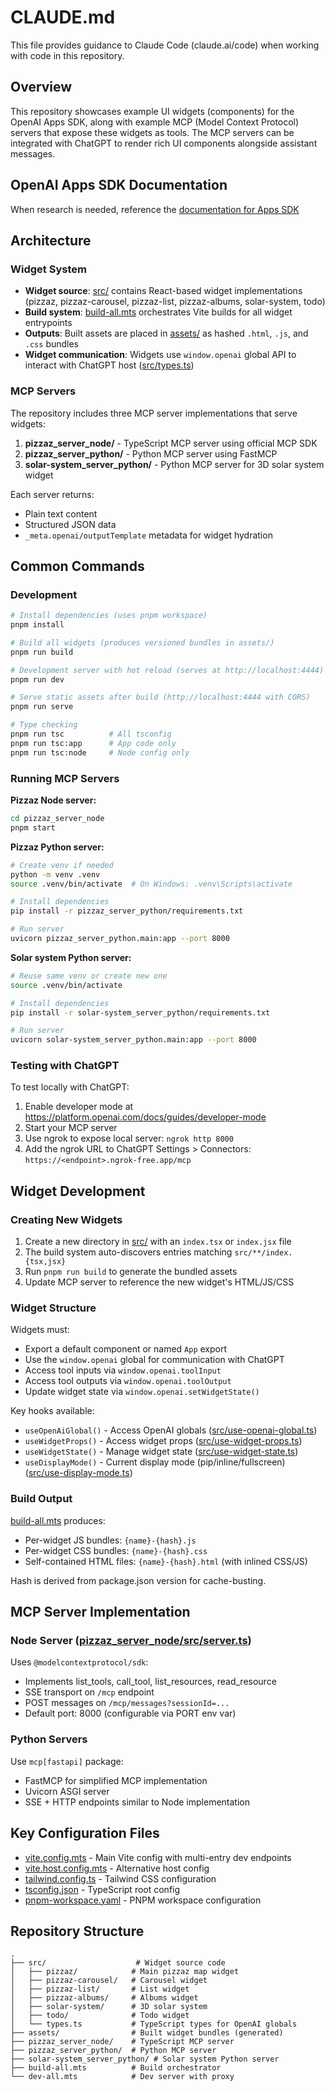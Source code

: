 # CLAUDE.md

This file provides guidance to Claude Code (claude.ai/code) when working with code in this repository.

## Overview

This repository showcases example UI widgets (components) for the OpenAI Apps SDK, along with example MCP (Model Context Protocol) servers that expose these widgets as tools. The MCP servers can be integrated with ChatGPT to render rich UI components alongside assistant messages.

## OpenAI Apps SDK Documentation

When research is needed, reference the [documentation for Apps SDK](https://developers.openai.com/apps-sdk)

## Architecture

### Widget System

- **Widget source**: [src/](src/) contains React-based widget implementations (pizzaz, pizzaz-carousel, pizzaz-list, pizzaz-albums, solar-system, todo)
- **Build system**: [build-all.mts](build-all.mts) orchestrates Vite builds for all widget entrypoints
- **Outputs**: Built assets are placed in [assets/](assets/) as hashed `.html`, `.js`, and `.css` bundles
- **Widget communication**: Widgets use `window.openai` global API to interact with ChatGPT host ([src/types.ts](src/types.ts))

### MCP Servers

The repository includes three MCP server implementations that serve widgets:

1. **pizzaz_server_node/** - TypeScript MCP server using official MCP SDK
2. **pizzaz_server_python/** - Python MCP server using FastMCP
3. **solar-system_server_python/** - Python MCP server for 3D solar system widget

Each server returns:

- Plain text content
- Structured JSON data
- `_meta.openai/outputTemplate` metadata for widget hydration

## Common Commands

### Development

```bash
# Install dependencies (uses pnpm workspace)
pnpm install

# Build all widgets (produces versioned bundles in assets/)
pnpm run build

# Development server with hot reload (serves at http://localhost:4444)
pnpm run dev

# Serve static assets after build (http://localhost:4444 with CORS)
pnpm run serve

# Type checking
pnpm run tsc          # All tsconfig
pnpm run tsc:app      # App code only
pnpm run tsc:node     # Node config only
```

### Running MCP Servers

**Pizzaz Node server:**

```bash
cd pizzaz_server_node
pnpm start
```

**Pizzaz Python server:**

```bash
# Create venv if needed
python -m venv .venv
source .venv/bin/activate  # On Windows: .venv\Scripts\activate

# Install dependencies
pip install -r pizzaz_server_python/requirements.txt

# Run server
uvicorn pizzaz_server_python.main:app --port 8000
```

**Solar system Python server:**

```bash
# Reuse same venv or create new one
source .venv/bin/activate

# Install dependencies
pip install -r solar-system_server_python/requirements.txt

# Run server
uvicorn solar-system_server_python.main:app --port 8000
```

### Testing with ChatGPT

To test locally with ChatGPT:

1. Enable developer mode at https://platform.openai.com/docs/guides/developer-mode
2. Start your MCP server
3. Use ngrok to expose local server: `ngrok http 8000`
4. Add the ngrok URL to ChatGPT Settings > Connectors: `https://<endpoint>.ngrok-free.app/mcp`

## Widget Development

### Creating New Widgets

1. Create a new directory in [src/](src/) with an `index.tsx` or `index.jsx` file
2. The build system auto-discovers entries matching `src/**/index.{tsx,jsx}`
3. Run `pnpm run build` to generate the bundled assets
4. Update MCP server to reference the new widget's HTML/JS/CSS

### Widget Structure

Widgets must:

- Export a default component or named `App` export
- Use the `window.openai` global for communication with ChatGPT
- Access tool inputs via `window.openai.toolInput`
- Access tool outputs via `window.openai.toolOutput`
- Update widget state via `window.openai.setWidgetState()`

Key hooks available:

- `useOpenAiGlobal()` - Access OpenAI globals ([src/use-openai-global.ts](src/use-openai-global.ts))
- `useWidgetProps()` - Access widget props ([src/use-widget-props.ts](src/use-widget-props.ts))
- `useWidgetState()` - Manage widget state ([src/use-widget-state.ts](src/use-widget-state.ts))
- `useDisplayMode()` - Current display mode (pip/inline/fullscreen) ([src/use-display-mode.ts](src/use-display-mode.ts))

### Build Output

[build-all.mts](build-all.mts) produces:

- Per-widget JS bundles: `{name}-{hash}.js`
- Per-widget CSS bundles: `{name}-{hash}.css`
- Self-contained HTML files: `{name}-{hash}.html` (with inlined CSS/JS)

Hash is derived from package.json version for cache-busting.

## MCP Server Implementation

### Node Server ([pizzaz_server_node/src/server.ts](pizzaz_server_node/src/server.ts))

Uses `@modelcontextprotocol/sdk`:

- Implements list_tools, call_tool, list_resources, read_resource
- SSE transport on `/mcp` endpoint
- POST messages on `/mcp/messages?sessionId=...`
- Default port: 8000 (configurable via PORT env var)

### Python Servers

Use `mcp[fastapi]` package:

- FastMCP for simplified MCP implementation
- Uvicorn ASGI server
- SSE + HTTP endpoints similar to Node implementation

## Key Configuration Files

- [vite.config.mts](vite.config.mts) - Main Vite config with multi-entry dev endpoints
- [vite.host.config.mts](vite.host.config.mts) - Alternative host config
- [tailwind.config.ts](tailwind.config.ts) - Tailwind CSS configuration
- [tsconfig.json](tsconfig.json) - TypeScript root config
- [pnpm-workspace.yaml](pnpm-workspace.yaml) - PNPM workspace configuration

## Repository Structure

```
.
├── src/                    # Widget source code
│   ├── pizzaz/            # Main pizzaz map widget
│   ├── pizzaz-carousel/   # Carousel widget
│   ├── pizzaz-list/       # List widget
│   ├── pizzaz-albums/     # Albums widget
│   ├── solar-system/      # 3D solar system
│   ├── todo/              # Todo widget
│   └── types.ts           # TypeScript types for OpenAI globals
├── assets/                # Built widget bundles (generated)
├── pizzaz_server_node/    # TypeScript MCP server
├── pizzaz_server_python/  # Python MCP server
├── solar-system_server_python/ # Solar system Python server
├── build-all.mts          # Build orchestrator
└── dev-all.mts            # Dev server with proxy
```
